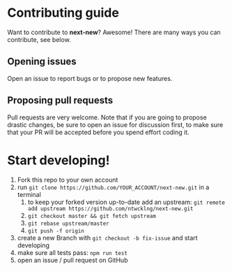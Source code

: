 # Contributing guide
Want to contribute to **next-new**? Awesome!
There are many ways you can contribute, see below.

## Opening issues
Open an issue to report bugs or to propose new features.

## Proposing pull requests
Pull requests are very welcome. Note that if you are going to propose drastic changes, be sure to open an issue for discussion first, to make sure that your PR will be accepted before you spend effort coding it.

# Start developing!
1. Fork this repo to your own account
2. run `git clone https://github.com/YOUR_ACCOUNT/next-new.git` in a terminal
    1. to keep your forked version up-to-date add an upstream: `git remote add upstream https://github.com/ntwcklng/next-new.git`
    2. `git checkout master && git fetch upstream`
    3. `git rebase upstream/master`
    4. `git push -f origin`
3. create a new Branch with `git checkout -b fix-issue` and start developing
5. make sure all tests pass: `npm run test`
6. open an issue / pull request on GitHub
